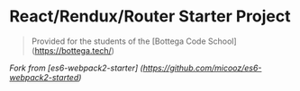 # React/Rendux/Router Starter Project

> Provided for the students of the [Bottega Code School]
(https://bottega.tech/)

*Fork from [es6-webpack2-starter]
(https://github.com/micooz/es6-webpack2-started)*
